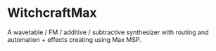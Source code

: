 # WitchcraftMax
A wavetable / FM / additive / subtractive synthesizer with routing and automation + effects creating using Max MSP.
